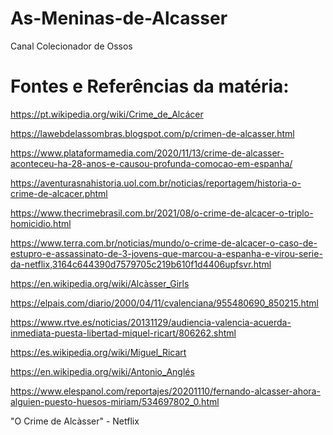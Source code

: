 # As-Meninas-de-Alcasser
Canal Colecionador de Ossos

# Fontes e Referências da matéria:

https://pt.wikipedia.org/wiki/Crime_de_Alcácer

https://lawebdelassombras.blogspot.com/p/crimen-de-alcasser.html

https://www.plataformamedia.com/2020/11/13/crime-de-alcasser-aconteceu-ha-28-anos-e-causou-profunda-comocao-em-espanha/

https://aventurasnahistoria.uol.com.br/noticias/reportagem/historia-o-crime-de-alcacer.phtml

https://www.thecrimebrasil.com.br/2021/08/o-crime-de-alcacer-o-triplo-homicidio.html

https://www.terra.com.br/noticias/mundo/o-crime-de-alcacer-o-caso-de-estupro-e-assassinato-de-3-jovens-que-marcou-a-espanha-e-virou-serie-da-netflix,3164c644390d7579705c219b610f1d4406upfsvr.html

https://en.wikipedia.org/wiki/Alcàsser_Girls

https://elpais.com/diario/2000/04/11/cvalenciana/955480690_850215.html

https://www.rtve.es/noticias/20131129/audiencia-valencia-acuerda-inmediata-puesta-libertad-miquel-ricart/806262.shtml

https://es.wikipedia.org/wiki/Miguel_Ricart

https://en.wikipedia.org/wiki/Antonio_Anglés

https://www.elespanol.com/reportajes/20201110/fernando-alcasser-ahora-alguien-puesto-huesos-miriam/534697802_0.html

"O Crime de Alcàsser" - Netflix
